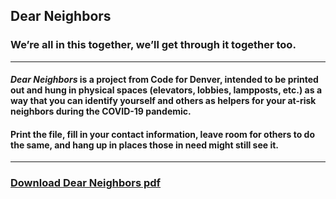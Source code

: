 ## Dear Neighbors

### We’re all in this together, we’ll get through it together too.

---

#### *Dear Neighbors* is a project from Code for Denver, intended to be printed out and hung in physical spaces (elevators, lobbies, lampposts, etc.) as a way that you can identify yourself and others as helpers for your at-risk neighbors during the COVID-19 pandemic. 

#### Print the file, fill in your contact information, leave room for others to do the same, and hang up in places those in need might still see it. 

---

### [Download Dear Neighbors pdf](https://github.com/codefordenver/dearneighbors/raw/master/Dear%20Neighbors.pdf "Dear Neighbors PDF")
